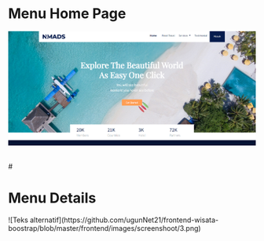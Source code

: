 # <h1>Menu Home Page</h1>
![Teks alternatif](https://github.com/ugunNet21/frontend-wisata-boostrap/blob/master/frontend/images/screenshoot/1.png)

<br>
# <h1>Menu Details</h1>
![Teks alternatif](https://github.com/ugunNet21/frontend-wisata-boostrap/blob/master/frontend/images/screenshoot/3.png)
